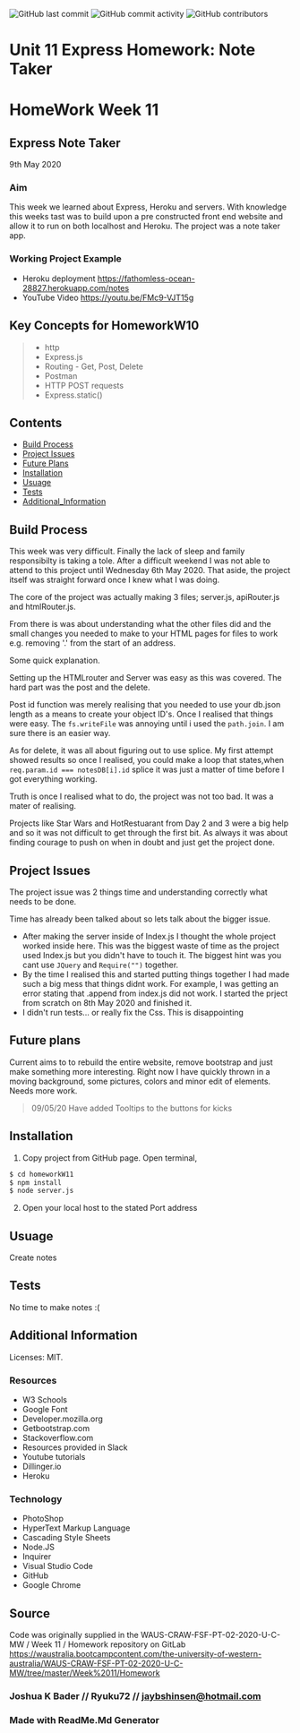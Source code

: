 ![GitHub last commit](https://img.shields.io/github/last-commit/Ryuku72/HomeworkW11?style=for-the-badge)
![GitHub commit activity](https://img.shields.io/github/commit-activity/y/Ryuku72/HomeworkW11?style=for-the-badge)
![GitHub contributors](https://img.shields.io/github/contributors/Ryuku72/HomeworkW11?style=for-the-badge)

# Unit 11 Express Homework: Note Taker


# HomeWork Week 11
## Express Note Taker
9th May 2020


### Aim
This week we learned about Express, Heroku and servers. With knowledge this weeks tast was to build upon a pre constructed front end website and allow it to run on both localhost and Heroku. The project was a note taker app. 



### Working Project Example
* Heroku deployment https://fathomless-ocean-28827.herokuapp.com/notes
* YouTube Video https://youtu.be/FMc9-VJT15g



## Key Concepts for HomeworkW10
> * http
> * Express.js
> * Routing - Get, Post, Delete
> * Postman
> * HTTP POST requests
> * Express.static()

 
## Contents
* [Build Process](#Build_Process)
* [Project Issues](#Project_Issues)
* [Future Plans](#future)
* [Installation](#Installation)
* [Usuage](#Usuage)
* [Tests](#Tests)
* [Additional_Information](#Additional_Information)



<a name="Build_Process">

## Build Process 

This week was very difficult. Finally the lack of sleep and family responsibilty is taking a tole. After a difficult weekend I was not able to attend to this project until Wednesday 6th May 2020. That aside, the project itself was straight forward once I knew what I was doing.

The core of the project was actually making 3 files; server.js, apiRouter.js and htmlRouter.js.

From there is was about understanding what the other files did and the small changes you needed to make to your HTML pages for files to work e.g. removing '.' from the start of an address.

Some quick explanation.

Setting up the HTMLrouter and Server was easy as this was covered. The hard part was the post and the delete.

Post id function was merely realising that you needed to use your db.json length as a means to create your object ID's. Once I realised that things were easy. The `fs.writeFile` was annoying until i used the `path.join`. I am sure there is an easier way.

As for delete, it was all about figuring out to use splice. My first attempt showed results so once I realised, you could make a loop that states,when `req.param.id === notesDB[i].id` splice it was just a matter of time before I got everything working.

Truth is once I realised what to do, the project was not too bad. It was a mater of realising. 

Projects like Star Wars and HotRestuarant from Day 2 and 3 were a big help and so it was not difficult to get through the first bit. As always it was about finding courage to push on when in doubt and just get the project done. 

<a name="Project_Issues">

## Project Issues

The project issue was 2 things time and understanding correctly what needs to be done.

Time has already been talked about so lets talk about the bigger issue.

* After making the server inside of Index.js I thought the whole project worked inside here. This was the biggest waste of time as the project used Index.js but you didn't have to touch it. The biggest hint was you cant use `JQuery` and `Require("")` together.
* By the time I realised this and started putting things together I had made such a big mess that things didnt work. For example, I was getting an error stating that .append from index.js did not work. I started the prject from scratch on 8th May 2020 and finished it.
* I didn't run tests... or really fix the Css. This is disappointing

<a name="future">

## Future plans

Current aims to to rebuild the entire website, remove bootstrap and just make something more interesting. Right now I have quickly thrown in a moving background, some pictures, colors and minor edit of elements. Needs more work. 

> 
>09/05/20 Have added Tooltips to the buttons for kicks
> 


<a name="Installation">

## Installation 
1. Copy project from GitHub page. Open terminal, 

```sh
$ cd homeworkW11
$ npm install
$ node server.js
```

2. Open your local host to the stated Port address 


<a name="Usuage">

## Usuage 
Create notes 

<a name="Tests">


## Tests
No time to make notes :(

<a name="Additional_Information">

## Additional Information
Licenses: MIT.

### Resources
* W3 Schools
* Google Font
* Developer.mozilla.org
* Getbootstrap.com
* Stackoverflow.com
* Resources provided in Slack
* Youtube tutorials
* Dillinger.io
* Heroku



### Technology
* PhotoShop
* HyperText Markup Language
* Cascading Style Sheets
* Node.JS
* Inquirer
* Visual Studio Code
* GitHub
* Google Chrome


## Source
Code was originally supplied in the WAUS-CRAW-FSF-PT-02-2020-U-C-MW / Week 11 / Homework repository on GitLab https://waustralia.bootcampcontent.com/the-university-of-western-australia/WAUS-CRAW-FSF-PT-02-2020-U-C-MW/tree/master/Week%2011/Homework

### Joshua K Bader // Ryuku72 // jaybshinsen@hotmail.com
### Made with ReadMe.Md Generator 